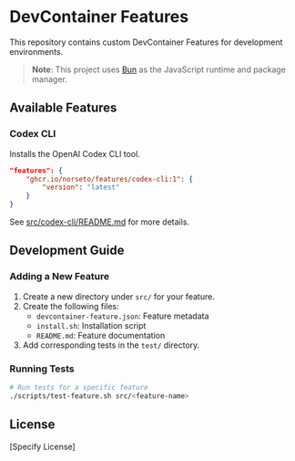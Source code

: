 # DevContainer Features

This repository contains custom DevContainer Features for development environments.

> **Note**: This project uses [Bun](https://bun.sh/) as the JavaScript runtime and package manager.

## Available Features

### Codex CLI

Installs the OpenAI Codex CLI tool.

```json
"features": {
    "ghcr.io/norseto/features/codex-cli:1": {
        "version": "latest"
    }
}
```

See [src/codex-cli/README.md](src/codex-cli/README.md) for more details.

## Development Guide

### Adding a New Feature

1. Create a new directory under `src/` for your feature.
2. Create the following files:
   - `devcontainer-feature.json`: Feature metadata
   - `install.sh`: Installation script
   - `README.md`: Feature documentation
3. Add corresponding tests in the `test/` directory.

### Running Tests

```bash
# Run tests for a specific feature
./scripts/test-feature.sh src/<feature-name>
```

## License

[Specify License]
